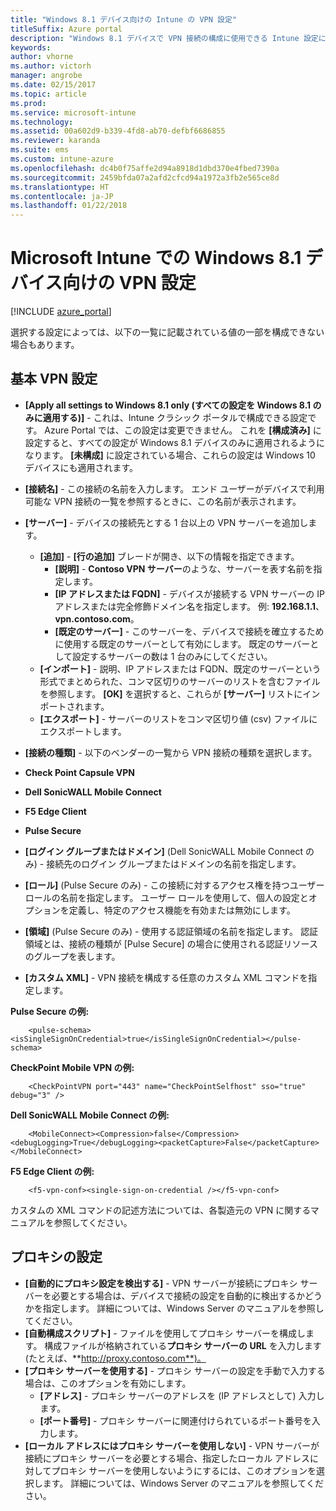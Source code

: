 ```yaml
---
title: "Windows 8.1 デバイス向けの Intune の VPN 設定"
titleSuffix: Azure portal
description: "Windows 8.1 デバイスで VPN 接続の構成に使用できる Intune 設定について説明します。\""
keywords: 
author: vhorne
ms.author: victorh
manager: angrobe
ms.date: 02/15/2017
ms.topic: article
ms.prod: 
ms.service: microsoft-intune
ms.technology: 
ms.assetid: 00a602d9-b339-4fd8-ab70-defbf6686855
ms.reviewer: karanda
ms.suite: ems
ms.custom: intune-azure
ms.openlocfilehash: dc4b0f75affe2d94a8918d1dbd370e4fbed7390a
ms.sourcegitcommit: 2459bfda07a2afd2cfcd94a1972a3fb2e565ce8d
ms.translationtype: HT
ms.contentlocale: ja-JP
ms.lasthandoff: 01/22/2018
---
```

# <a name="vpn-settings-for-windows-81-devices-in-microsoft-intune"></a>Microsoft Intune での Windows 8.1 デバイス向けの VPN 設定

[!INCLUDE [azure_portal](./includes/azure_portal.md)]

選択する設定によっては、以下の一覧に記載されている値の一部を構成できない場合もあります。

## <a name="base-vpn-settings"></a>基本 VPN 設定


- **[Apply all settings to Windows 8.1 only (すべての設定を Windows 8.1 のみに適用する)]** - これは、Intune クラシック ポータルで構成できる設定です。 Azure Portal では、この設定は変更できません。 これを **[構成済み]** に設定すると、すべての設定が Windows 8.1 デバイスのみに適用されるようになります。 **[未構成]** に設定されている場合、これらの設定は Windows 10 デバイスにも適用されます。
- **[接続名]** - この接続の名前を入力します。 エンド ユーザーがデバイスで利用可能な VPN 接続の一覧を参照するときに、この名前が表示されます。
- **[サーバー]** - デバイスの接続先とする 1 台以上の VPN サーバーを追加します。
    - **[追加]** - **[行の追加]** ブレードが開き、以下の情報を指定できます。
        - **[説明]** - **Contoso VPN サーバー**のような、サーバーを表す名前を指定します。
        - **[IP アドレスまたは FQDN]** - デバイスが接続する VPN サーバーの IP アドレスまたは完全修飾ドメイン名を指定します。 例: **192.168.1.1**、**vpn.contoso.com**。
        - **[既定のサーバー]** - このサーバーを、デバイスで接続を確立するために使用する既定のサーバーとして有効にします。 既定のサーバーとして設定するサーバーの数は 1 台のみにしてください。
    - **[インポート]** - 説明、IP アドレスまたは FQDN、既定のサーバーという形式でまとめられた、コンマ区切りのサーバーのリストを含むファイルを参照します。 **[OK]** を選択すると、これらが **[サーバー]** リストにインポートされます。
    - **[エクスポート]** - サーバーのリストをコンマ区切り値 (csv) ファイルにエクスポートします。

- **[接続の種類]** - 以下のベンダーの一覧から VPN 接続の種類を選択します。
- **Check Point Capsule VPN**
- **Dell SonicWALL Mobile Connect**
- **F5 Edge Client**
- **Pulse Secure**

<!--- **Fingerprint** (Check Point Capsule VPN only) - Specify a string (for example, "Contoso Fingerprint Code") that will be used to verify that the VPN server can be trusted. A fingerprint can be sent to the client so it knows to trust any server that presents the same fingerprint when connecting. If the device doesn’t already have the fingerprint, it will prompt the user to trust the VPN server that they are connecting to while showing the fingerprint. (The user manually verifies the fingerprint and chooses **trust** to connect.) --->

- **[ログイン グループまたはドメイン]** (Dell SonicWALL Mobile Connect のみ) - 接続先のログイン グループまたはドメインの名前を指定します。

- **[ロール]** (Pulse Secure のみ) - この接続に対するアクセス権を持つユーザー ロールの名前を指定します。 ユーザー ロールを使用して、個人の設定とオプションを定義し、特定のアクセス機能を有効または無効にします。

- **[領域]** (Pulse Secure のみ) - 使用する認証領域の名前を指定します。 認証領域とは、接続の種類が [Pulse Secure] の場合に使用される認証リソースのグループを表します。


- **[カスタム XML]** - VPN 接続を構成する任意のカスタム XML コマンドを指定します。

**Pulse Secure の例:**

```
    <pulse-schema><isSingleSignOnCredential>true</isSingleSignOnCredential></pulse-schema>
```

**CheckPoint Mobile VPN の例:**
```
    <CheckPointVPN port="443" name="CheckPointSelfhost" sso="true" debug="3" />
```

**Dell SonicWALL Mobile Connect の例:**
```
    <MobileConnect><Compression>false</Compression><debugLogging>True</debugLogging><packetCapture>False</packetCapture></MobileConnect>
```

**F5 Edge Client の例:**

```
    <f5-vpn-conf><single-sign-on-credential /></f5-vpn-conf>
```

カスタムの XML コマンドの記述方法については、各製造元の VPN に関するマニュアルを参照してください。


## <a name="proxy-settings"></a>プロキシの設定

- **[自動的にプロキシ設定を検出する]** - VPN サーバーが接続にプロキシ サーバーを必要とする場合は、デバイスで接続の設定を自動的に検出するかどうかを指定します。 詳細については、Windows Server のマニュアルを参照してください。
- **[自動構成スクリプト]** - ファイルを使用してプロキシ サーバーを構成します。 構成ファイルが格納されている**プロキシ サーバーの URL** を入力します (たとえば、**http://proxy.contoso.com**)。
- **[プロキシ サーバーを使用する]** - プロキシ サーバーの設定を手動で入力する場合は、このオプションを有効にします。
    - **[アドレス]** - プロキシ サーバーのアドレスを (IP アドレスとして) 入力します。
    - **[ポート番号]** - プロキシ サーバーに関連付けられているポート番号を入力します。
- **[ローカル アドレスにはプロキシ サーバーを使用しない]** - VPN サーバーが接続にプロキシ サーバーを必要とする場合、指定したローカル アドレスに対してプロキシ サーバーを使用しないようにするには、このオプションを選択します。 詳細については、Windows Server のマニュアルを参照してください。
